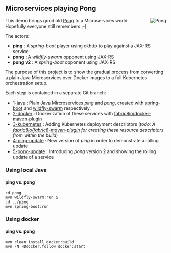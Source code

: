 ## Microservices playing Pong

<img alt="Pong" align="right" style="margin-left: 25px" src="https://raw.githubusercontent.com/rhuss/ping-pong/pong-gif/pong.gif">

This demo brings good old [Pong](https://en.wikipedia.org/wiki/Pong) to a Microservices world.
Hopefully everyone still remembers ;-)

The actors:

* **ping** : A *spring-boot* player using okhttp to play against a JAX-RS service
* **pong** : A *wildfly-swarm* opponent using JAX-RS
* **pong v2** : A *spring-boot* opponent using JAX-RS

The purpose of this project is to show the gradual process from converting a plain Java Microservices over Docker images to a full Kubernetes orchestration setup.

Each step is contained in a separate Git branch:

* [1-java](https://github.com/rhuss/ping-pong/tree/1-java) : Plain Java Mircroservices *ping* and *pong*, created with [spring-boot](http://projects.spring.io/spring-boot/) and [wildfly-swarm](http://wildfly-swarm.io/) respectively.
* [2-docker](https://github.com/rhuss/ping-pong/tree/2-docker) : Dockerization of these services with [fabric8io/docker-maven-plugin](https://github.com/fabric8io/docker-maven-plugin)
* [3-kubernetes](https://github.com/rhuss/ping-pong/tree/3-kubernetes) : Adding Kubernetes deployment descriptors (*todo: A [fabric8io/fabric8-maven-plugin](https://github.com/fabric8io/fabric8-maven-plugin) for creating these resource descriptors from within the build*)
* [4-ping-update](https://github.com/rhuss/ping-pong/tree/4-ping-update) : New version of *ping* in order to demonstrate a rolling update
* [5-pong-update](https://github.com/rhuss/ping-pong/tree/5-pong-update) : Introducing *pong* version 2 and showing the rolling update of a service

### Using local Java

#### ping vs. pong

```
cd pong
mvn wildfly-swarm:run &
cd ../ping
mvn spring-boot:run
```

### Using docker

#### ping vs. pong

```
mvn clean install docker:build
mvn -N -Ddocker.follow docker:start
```
